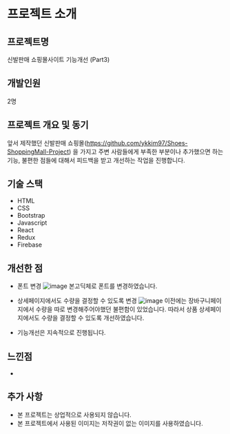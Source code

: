 # 프로젝트 소개

## 프로젝트명
신발판매 쇼핑몰사이트 기능개선 (Part3)

## 개발인원
2명

## 프로젝트 개요 및 동기
앞서 제작했던 신발판매 쇼핑몰(https://github.com/ykkim97/Shoes-ShoppingMall-Project) 을 가지고 주변 사람들에게 부족한 부분이나 추가했으면 하는 기능, 불편한 점들에 대해서 피드백을 받고 개선하는 작업을 진행합니다.

## 기술 스택

- HTML
- CSS
- Bootstrap
- Javascript
- React
- Redux
- Firebase

## 개선한 점
- 폰트 변경
![image](https://user-images.githubusercontent.com/17917009/174817209-71bac830-7f92-49f8-922e-53cd1f3af854.png)
본고딕체로 폰트를 변경하였습니다.

- 상세페이지에서도 수량을 결정할 수 있도록 변경
![image](https://user-images.githubusercontent.com/17917009/174817551-f335a7b9-7be7-42e8-a7f1-9df0d6260070.png)
이전에는 장바구니페이지에서 수량을 따로 변경해주어야했던 불편함이 있었습니다. 따라서 상품 상세페이지에서도 수량을 결정할 수 있도록 개선하였습니다.


* 기능개선은 지속적으로 진행됩니다.

## 느낀점
-

## 추가 사항
- 본 프로젝트는 상업적으로 사용되지 않습니다.
- 본 프로젝트에서 사용된 이미지는 저작권이 없는 이미지를 사용하였습니다.
